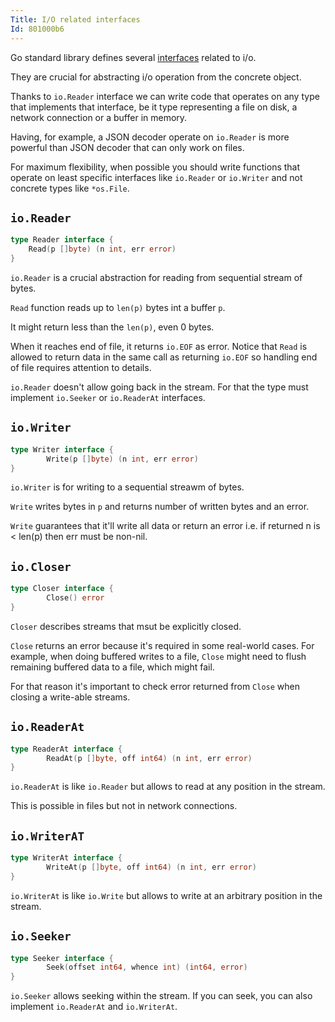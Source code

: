 ```yaml
---
Title: I/O related interfaces
Id: 801000b6
---
```

Go standard library defines several [interfaces](ch-1221) related to i/o.

They are crucial for abstracting i/o operation from the concrete object.

Thanks to `io.Reader` interface we can write code that operates on any type that implements that interface, be it type representing a file on disk, a network connection or a buffer in memory.

Having, for example, a JSON decoder operate on `io.Reader` is more powerful than JSON decoder that can only work on files.

For maximum flexibility, when possible you should write functions that operate on least specific interfaces like `io.Reader` or `io.Writer` and not concrete types like `*os.File`.

## `io.Reader`

```go
type Reader interface {
    Read(p []byte) (n int, err error)
}
```

`io.Reader` is a crucial abstraction for reading from sequential stream of bytes.

`Read` function reads up to `len(p)` bytes int a buffer `p`.

It might return less than the `len(p)`, even 0 bytes.

When it reaches end of file, it returns `io.EOF` as error. Notice that `Read` is allowed to return data in the same call as returning `io.EOF` so handling end of file requires attention to details.

`io.Reader` doesn't allow going back in the stream. For that the type must implement `io.Seeker` or `io.ReaderAt` interfaces.

## `io.Writer`

```go
type Writer interface {
        Write(p []byte) (n int, err error)
}
```

`io.Writer` is for writing to a sequential streawm of bytes.

`Write` writes bytes in `p` and returns number of written bytes and an error.

`Write` guarantees that it'll write all data or return an error i.e. if returned n is < len(p) then err must be non-nil.

## `io.Closer`

```go
type Closer interface {
        Close() error
}
```

`Closer` describes streams that msut be explicitly closed.

`Close` returns an error because it's required in some real-world cases. For example, when doing buffered writes to a file, `Close` might need to flush remaining buffered data to a file, which might fail.

For that reason it's important to check error returned from `Close` when closing a write-able streams.

## `io.ReaderAt`

```go
type ReaderAt interface {
        ReadAt(p []byte, off int64) (n int, err error)
}
```

`io.ReaderAt` is like `io.Reader` but allows to read at any position in the stream.

This is possible in files but not in network connections.

## `io.WriterAT`

```go
type WriterAt interface {
        WriteAt(p []byte, off int64) (n int, err error)
}
```

`io.WriterAt` is like `io.Write` but allows to write at an arbitrary position in the stream.

## `io.Seeker`

```go
type Seeker interface {
        Seek(offset int64, whence int) (int64, error)
}
```

`io.Seeker` allows seeking within the stream. If you can seek, you can also implement `io.ReaderAt` and `io.WriterAt`.

<!-- TODO: composite interface -->